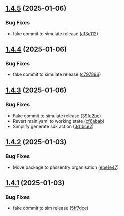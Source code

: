 ## [1.4.5](https://github.com/PassEntry/POW-Cards-API/compare/v1.4.4...v1.4.5) (2025-01-06)


### Bug Fixes

* fake commit to simulate release ([a13c112](https://github.com/PassEntry/POW-Cards-API/commit/a13c11281c2280a8f602070686d6f4babb998859))

## [1.4.4](https://github.com/PassEntry/POW-Cards-API/compare/v1.4.3...v1.4.4) (2025-01-06)


### Bug Fixes

* fake commit to simulate release ([c797896](https://github.com/PassEntry/POW-Cards-API/commit/c79789672b12a019e8cbd4581523757f5574c06e))

## [1.4.3](https://github.com/PassEntry/POW-Cards-API/compare/v1.4.2...v1.4.3) (2025-01-06)


### Bug Fixes

* Fake commit to simulate release ([39fe2bc](https://github.com/PassEntry/POW-Cards-API/commit/39fe2bc8fcdfa631616bf2cb33189f00db3cf130))
* Revert main.yaml to working state ([cf6abab](https://github.com/PassEntry/POW-Cards-API/commit/cf6abab6562557938fa40385bf3782b03bca55e8))
* Simplify generate sdk action ([3d1bce2](https://github.com/PassEntry/POW-Cards-API/commit/3d1bce2a4aae1ef9321fd51287fffa3438b6c5b4))

## [1.4.2](https://github.com/PassEntry/POW-Cards-API/compare/v1.4.1...v1.4.2) (2025-01-03)


### Bug Fixes

* Move package to passentry organisation ([ebe1e47](https://github.com/PassEntry/POW-Cards-API/commit/ebe1e47e79d046d7f502faddcec582fcf38fa842))

## [1.4.1](https://github.com/PassEntry/POW-Cards-API/compare/v1.4.0...v1.4.1) (2025-01-03)


### Bug Fixes

* fake commit to sim release ([5ff7dce](https://github.com/PassEntry/POW-Cards-API/commit/5ff7dce5b679c794c93b09c6bb868f13c2f2e4e2))

